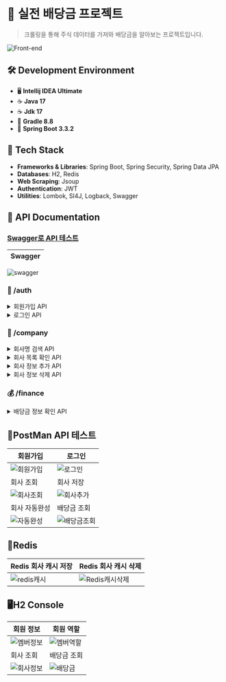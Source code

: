 # 🏦 실전 배당금 프로젝트

> 크롤링을 통해 주식 데이터를 가져와 배당금을 알아보는 프로젝트입니다.


![Front-end](https://skillicons.dev/icons?i=idea,java,gradle,spring,git,redis)<br>

## 🛠️ Development Environment
- 🖥️ **Intellij IDEA Ultimate**
- ☕ **Java 17**
- ☕ **Jdk 17**
- 🔧 **Gradle 8.8**
- 🌱 **Spring Boot 3.3.2**

## 🧰 Tech Stack
- **Frameworks & Libraries**: Spring Boot, Spring Security, Spring Data JPA
- **Databases**: H2, Redis
- **Web Scraping**: Jsoup
- **Authentication**: JWT
- **Utilities**: Lombok, Sl4J, Logback, Swagger

## 📖 API Documentation 
### [Swagger로 API 테스트](http://localhost:8080/swagger-ui/index.html)

|Swagger|
|------|
![swagger](https://github.com/user-attachments/assets/71c90b2b-5295-4f83-87e9-71bf639566f7)

### 🔐 /auth
<details>
<summary>회원가입 API</summary>
  
- **POST** /signup
  - 중복 ID는 허용하지 않음
  - 패스워드는 암호화된 형태로 저장됨
</details>

<details>
<summary>로그인 API</summary>

- **POST** /signin
  - 로그인 API
  - 회원가입이 되어있고, 아이디/패스워드가 일치하는 경우 JWT 발급
</details>

### 🏢 /company
<details>
<summary>회사명 검색 API</summary>

- **GET** /autocomplete
  - 검색하고자 하는 prefix를 입력값으로 받고, 해당 prefix로 검색되는 회사명 리스트 중 10개 반환
  - `keyword` 파라미터로 배당금 이름을 검색하면 `{result:["O","OAS",...]}` 와 같이 해당 글이 들어간 배당금 키워드를 반환
</details>

<details>
<summary>회사 목록 확인 API</summary>

- **GET**
  - 서비스에서 관리하고 있는 모든 회사 목록을 반환
  - 반환 결과는 Page 인터페이스 형태
  - `{result : [{companyName: "좋은회사", ticker : "GOOD"}, {companyName:"a", ticker:"b"}, ...]}`
</details>

<details>
<summary>회사 정보 추가 API</summary>

- **POST**
  - 추가하고자 하는 회사의 `ticker`를 입력받아 해당 회사 정보를 스크래핑, 저장
  - 이미 보유하고 있는 회사의 경우 400 status 코드와 에러메세지 반환
  - 존재하지 않는 회사 `ticker`일 경우 400 status 코드와 에러메세지 반환
  - `{ticker : "GOOD"}` ticker 파라미터로 받아주세요
  - DB에 `{ticker : "GOOD", companyName : "좋은회사"}` 이렇게 저장합니다
</details>

<details>
<summary>회사 정보 삭제 API</summary>

- **DELETE** /{ticker}
  - `ticker`에 해당하는 회사 정보 삭제
  - 삭제 시 회사의 배당금 정보와 캐시도 모두 삭제
</details>

### 💰 /finance
<details>
<summary>배당금 정보 확인 API</summary>

- **GET** /dividend/{companyName}
  - 회사명을 받아 회사 메타 정보와 배당금 정보를 반환
  - 잘못된 회사명이 입력으로 들어온 경우 400 status 코드와 에러메세지 반환
  - `{companyName : "좋은회사", dividend :[{date:"2023.10.29", price:"2.00", ...}]}`
</details>

## 📮PostMan API 테스트

|회원가입|로그인|
|------|---|
|![회원가입](https://github.com/user-attachments/assets/fb50cdd7-4df6-4386-aae1-a5b726e1f4f9)|![로그인](https://github.com/user-attachments/assets/7718eb31-4ee7-4a58-ba41-6bec7f6a733d)|
|회사 조회|회사 저장|
|![회사조회](https://github.com/user-attachments/assets/d99f6fa6-fdce-4dc0-ab79-3aaf6b48e1e4)|![회사추가](https://github.com/user-attachments/assets/f7b93202-eb4b-4b8a-90a5-ff56747148e9)|
|회사 자동완성|배당금 조회|
|![자동완성](https://github.com/user-attachments/assets/e4be95ef-ec9d-4801-9e11-df4f270a56af)|![배당금조회](https://github.com/user-attachments/assets/33b4fef4-b834-40c9-bbf3-8a633abd504a)|

## 🛑Redis

|Redis 회사 캐시 저장|Redis 회사 캐시 삭제|
|------|---|
|![redis캐시](https://github.com/user-attachments/assets/4171494f-b3da-4d72-8cb9-8655c3c736f2)|![Redis캐시삭제](https://github.com/user-attachments/assets/6e48fec7-66d7-4f00-a879-139abf1573dd)

## 🖥️H2 Console

| 회원 정보 | 회원 역할 |
|------------|-------------|
| ![멤버정보](https://github.com/user-attachments/assets/a50e6434-d013-45b6-a667-fc5b012c3882) | ![멤버역할](https://github.com/user-attachments/assets/ffdb55cf-6de0-4712-976e-1e8f9d49cb15) |
| 회사 조회 | 배당금 조회 |
| ![회사정보](https://github.com/user-attachments/assets/e479e5dd-793b-451c-8cfe-d03a9cb3af2c) | ![배당금](https://github.com/user-attachments/assets/d99ed97d-649e-4b7f-a9f9-7d2bd0a827ef) |

